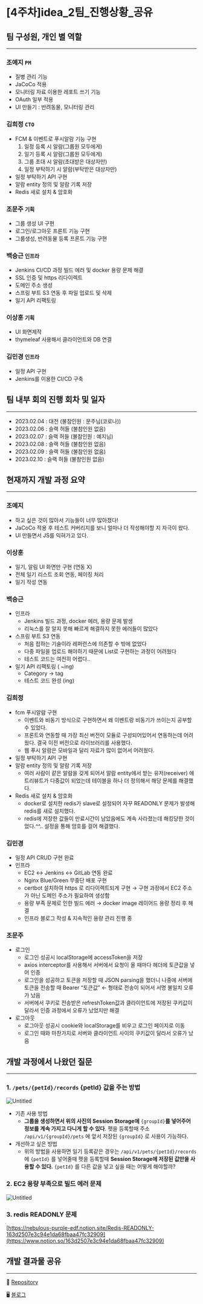 # [4주차]idea_2팀_진행상황_공유

## 팀 구성원, 개인 별 역할

---

### 조예지 `PM`

- 질병 관리 기능
- JaCoCo 적용
- 모니터링 자료 이용한 레포트 쓰기 기능
- OAuth 일부 적용
- UI 만들기 : 반려동물, 모니터링 관리

### 김희정 `CTO`

- FCM & 이벤트로 푸시알람 기능 구현
    1. 일정 등록 시 알람(그룹원 모두에게)
    2. 일기 등록 시 알람(그룹원 모두에게)
    3. 그룹 초대 시 알람(초대받은 대상자만)
    4. 일정 부탁하기 시 알람(부탁받은 대상자만)
- 일정 부탁하기 API 구현
- 알람 entity 정의 및 알람 기록 저장
- Redis 새로 설치 & 암호화

### 조문주 `기획`

- 그룹 생성 UI 구현
- 로그인/로그아웃 프론트 기능 구현
- 그룹생성, 반려동물 등록 프론트 기능 구현

### 백승근 `인프라`

- Jenkins CI/CD 과정 빌드 에러 및 docker 용량 문제 해결
- SSL 인증 및 https 리다이렉트
- 도메인 주소 생성
- 스프링 부트 S3 연동 후 파일 업로드 및 삭제
- 일기 API 리팩토링

### 이상훈 `기획`

- UI 화면제작
- thymeleaf 사용해서 클라이언트와 DB 연결

### 김민경 `인프라`

- 일정 API 구현
- Jenkins를 이용한 CI/CD 구축

## 팀 내부 회의 진행 회차 및 일자

---

- 2023.02.04 : 대전 (불참인원 : 문주님(코로나))
- 2023.02.06 : 슬랙 허들 (불참인원 없음)
- 2023.02.07 : 슬랙 허들 (불참인원 : 예지님)
- 2023.02.08 : 슬랙 허들 (불참인원 없음)
- 2023.02.09 : 슬랙 허들 (불참인원 없음)
- 2023.02.10 : 슬랙 허들 (불참인원 없음)

## 현재까지 개발 과정 요약

---

### 조예지

- 하고 싶은 것이 많아서 기능들이 너무 많아졌다!
- JaCoCo 적용 후 테스트 커버리지를 보니 얼마나 더 작성해야할 지 자극이 왔다.
- UI 만들면서 JS를 익혀가고 있다.

### 이상훈

- 일기, 알림 UI 화면만 구현 (연동 X)
- 전체 일기 리스트 조회 연동, 페이징 처리
- 일기 작성 연동

### 백승근

- 인프라
    - Jenkins 빌드 과정, docker 에러, 용량 문제 발생
    - 리눅스를 잘 알지 못해 빠르게 해결하지 못한 에러들이 많았다
- 스프링 부트 S3 연동
    - 처음 접하는 기술이라 레퍼런스에 의존할 수 밖에 없었다
    - 다중 파일을 업로드 해야하기 때문에 List로 구현하는 과정이 어려웠다
    - 테스트 코드는 여전히 어렵다..
- 일기 API 리팩토링 ( ~ing)
    - Category → tag
    - 테스트 코드 완성 (ing)

### 김희정

- fcm 푸시알람 구현
    - 이벤트와 비동기 방식으로 구현하면서 왜 이벤트랑 비동기가 쓰이는지 공부할 수 있었다.
    - 프론트와 연동할 때 가장 최신 버전이 모듈로 구성되어있어서 연동하는데 어려웠다. 결국 이전 버전으로 라이브러리를 사용했다.
    - 웹 푸시 알람은 모바일과 달리 자료가 많이 없어서 어려웠다.
- 일정 부탁하기 API 구현
- 알람 entity 정의 및 알람 기록 저장
    - 여러 사람이 같은 알람을 갖게 되어서 알람 entity에서 받는 유저(receiver) 애트리뷰트가 다중값이 되었는데 테이블을 하나 더 정의해서 해당 문제를 해결했다.
- Redis 새로 설치 & 암호화
    - docker로 설치한 redis가 slave로 설정되어 자꾸 READONLY 문제가 발생해 redis를 새로 설치했다.
    - redis에 저장한 값들이 만료시간이 남았음에도 계속 사라졌는데 해킹당한 것이었다.^^.. 설정을 통해 암호를 걸어 해결했다.

### 김민경

- 일정 API CRUD 구현 완료
- 인프라
    - EC2 ↔ Jenkins ↔ GitLab 연동 완료
    - Nginx Blue/Green 무중단 배포 구현
    - certbot 설치하여 https 로 리다이렉트되게 구현
      → 구현 과정에서 EC2 주소가 아닌 도메인 주소가 필요하여 생성함
    - 용량 부족 문제로 인한 빌드 에러 → docker image 레이어드 용량 정리 후 해결
    - 인프라 블로그 작성 & 지속적인 용량 관리 진행 중

### 조문주

- 로그인
    - 로그인 성공시 localStorage에 accessToken을 저장
    - axios interceptor를 사용해서 서버에서 요청이 올 때마다 헤더에 토큰값을 넣어 인증
    - 로그인을 성공하고 토큰을 저장할 때 JSON parsing을 했더니 나중에 서버에 토큰을 전송할 때 Bearer “토큰값” ← 형태로 전송이 되어서 서명 불일치 오류가 났음
    - 서버에서 쿠키로 전송받은 refreshToken값과 클라이언트에 저장된 쿠키값이 달라서 인증 과정에서 오류가 났었지만 해결
- 로그아웃
    - 로그아웃 성공시 cookie와 localStorage를 비우고 로그인 페이지로 이동
    - 로그인 때와 마찬가지로 서버와 클라이언트 사이의 쿠키값이 달라서 오류가 났음

## 개발 과정에서 나왔던 질문

---

### 1. `/pets/{petId}/records`  {petId} 값을 주는 방법

![Untitled](https://s3-us-west-2.amazonaws.com/secure.notion-static.com/11ba81d8-0d03-406e-a395-1aee3c3b5d0b/Untitled.png)

- 기존 사용 방법
    - **그룹을 생성하면서 위의 사진의 Session Storage에** `{groupId}`**를 넣어주어 정보를 계속 가지고 다니게 할 수 있다**. 펫을 등록할때 주소 `/api/v1/{groupId}/pets` 에 앞서 저장된 `{groupId}` 로 사용이 가능하다.
- 개선하고 싶은 방법
    - 위의 방법을 사용하면 일기 등록같은 경우는 `/api/v1/pets/{petId}/records` 에 `{petId}` 를 넣어줄때 펫을 등록할때 **Session Storage에 저장된 값만을 사용할 수 있다.** `{petId}` 를 다른 값을 넣고 싶을 때는 어떻게 해야할까?

### 2. EC2 용량 부족으로 빌드 에러 문제

![Untitled](https://s3-us-west-2.amazonaws.com/secure.notion-static.com/531f0cc8-20ef-499a-8a04-45942f133470/Untitled.png)

### 3. redis READONLY 문제

[https://nebulous-purple-edf.notion.site/Redis-READONLY-163d2507e3c94e1da68fbaa47fc32909](https://www.notion.so/163d2507e3c94e1da68fbaa47fc32909)

## 개발 결과물 공유

---

📎 [Repository](https://gitlab.com/daengnyangffouchak/daily-daengnyang)

🖥 [블로그](https://daengnyangproject.tistory.com/)